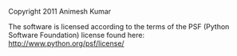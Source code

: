 Copyright 2011 Animesh Kumar

The software is licensed according to the terms of the PSF (Python Software Foundation) license found here: http://www.python.org/psf/license/